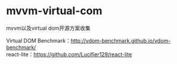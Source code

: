 # mvvm-virtual-com
mvvm以及virtual dom开源方案收集

Virtual DOM Benchmark：http://vdom-benchmark.github.io/vdom-benchmark/  
react-lite：https://github.com/Lucifier129/react-lite
